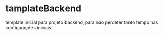 # tamplateBackend

template inicial para projeto backend, para não perdeter tanto tempo nas configurações iniciais
